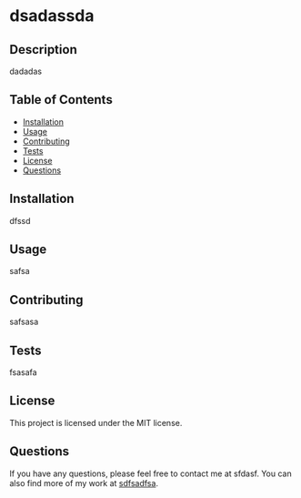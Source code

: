 # dsadassda
  

  ## Description
  dadadas

  ## Table of Contents
  * [Installation](#installation)
  * [Usage](#usage)
  * [Contributing](#contributing)
  * [Tests](#tests)
  * [License](#license)
  * [Questions](#questions)

  ## Installation
  dfssd

  ## Usage
  safsa

  ## Contributing
  safsasa

  ## Tests
  fsasafa

  ## License
  This project is licensed under the MIT license.

  ## Questions
  If you have any questions, please feel free to contact me at sfdasf. You can also find more of my work at [sdfsadfsa](https://github.com/sdfsadfsa/).
